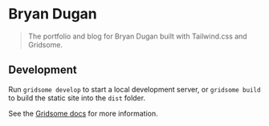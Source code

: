 # Bryan Dugan

> The portfolio and blog for Bryan Dugan built with Tailwind.css and Gridsome.

## Development

Run `gridsome develop` to start a local development server, or `gridsome build` to build the static site into the `dist` folder.

See the [Gridsome docs](https://gridsome.org/docs) for more information.
